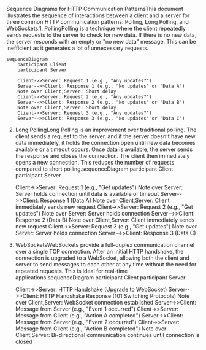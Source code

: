 Sequence Diagrams for HTTP Communication PatternsThis document illustrates the sequence of interactions between a client and a server for three common HTTP communication patterns: Polling, Long Polling, and WebSockets.1. PollingPolling is a technique where the client repeatedly sends requests to the server to check for new data. If there is no new data, the server responds with an empty or "no new data" message. This can be inefficient as it generates a lot of unnecessary requests.

```mermaid
sequenceDiagram
    participant Client
    participant Server

    Client->>Server: Request 1 (e.g., "Any updates?")
    Server-->>Client: Response 1 (e.g., "No updates" or "Data A")
    Note over Client,Server: Short delay
    Client->>Server: Request 2 (e.g., "Any updates?")
    Server-->>Client: Response 2 (e.g., "No updates" or "Data B")
    Note over Client,Server: Short delay
    Client->>Server: Request 3 (e.g., "Any updates?")
    Server-->>Client: Response 3 (e.g., "No updates" or "Data C")
```

2. Long PollingLong Polling is an improvement over traditional polling. The client sends a request to the server, and if the server doesn't have new data immediately, it holds the connection open until new data becomes available or a timeout occurs. Once data is available, the server sends the response and closes the connection. The client then immediately opens a new connection. This reduces the number of requests compared to short polling.sequenceDiagram
    participant Client
    participant Server

    Client->>Server: Request 1 (e.g., "Get updates")
    Note over Server: Server holds connection until data is available or timeout
    Server-->>Client: Response 1 (Data A)
    Note over Client,Server: Client immediately sends new request
    Client->>Server: Request 2 (e.g., "Get updates")
    Note over Server: Server holds connection
    Server-->>Client: Response 2 (Data B)
    Note over Client,Server: Client immediately sends new request
    Client->>Server: Request 3 (e.g., "Get updates")
    Note over Server: Server holds connection
    Server-->>Client: Response 3 (Data C)
3. WebSocketsWebSockets provide a full-duplex communication channel over a single TCP connection. After an initial HTTP handshake, the connection is upgraded to a WebSocket, allowing both the client and server to send messages to each other at any time without the need for repeated requests. This is ideal for real-time applications.sequenceDiagram
    participant Client
    participant Server

    Client->>Server: HTTP Handshake (Upgrade to WebSocket)
    Server-->>Client: HTTP Handshake Response (101 Switching Protocols)
    Note over Client,Server: WebSocket connection established
    Server->>Client: Message from Server (e.g., "Event 1 occurred")
    Client->>Server: Message from Client (e.g., "Action A completed")
    Server->>Client: Message from Server (e.g., "Event 2 occurred")
    Client->>Server: Message from Client (e.g., "Action B completed")
    Note over Client,Server: Bi-directional communication continues until connection is closed
